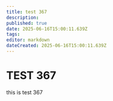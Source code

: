 ```yaml
---
title: test 367
description: 
published: true
date: 2025-06-16T15:00:11.639Z
tags: 
editor: markdown
dateCreated: 2025-06-16T15:00:11.639Z
---
```


# TEST 367
this is test 367
